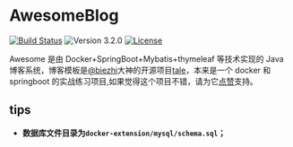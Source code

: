 # AwesomeBlog

[![Build Status](https://travis-ci.org/candyacao/awesomeblog.svg?branch=master)](https://travis-ci.org/candyacao/awesomeblog)
![Version 3.2.0](https://img.shields.io/badge/version-3.2.0-yellow.svg)
[![License](https://img.shields.io/badge/license-apache-blue.svg)](https://github.com/candyacao/awesomeblog/blob/master/LICENSE)

Awesome 是由 Docker+SpringBoot+Mybatis+thymeleaf 等技术实现的 Java 博客系统，博客模板是[@biezhi](https://github.com/biezhi)大神的开源项目[tale](https://github.com/otale/tale)，本来是一个 docker 和 springboot 的实战练习项目,如果觉得这个项目不错，请为它[点赞](https://github.com/candyacao/awesomeblog/stargazers)支持。

## tips

- **数据库文件目录为`docker-extension/mysql/schema.sql`；**

